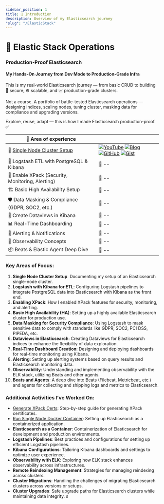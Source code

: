 ```yaml
---
sidebar_position: 1
title: 🫧 Introduction
description: Overview of my Elasticsearch journey
"slug": "/ElasticStack"
---
```

# 🫧 Elastic Stack Operations

### Production-Proof Elasticsearch
#### My Hands-On Journey from Dev Mode to Production-Grade Infra

This is my real-world Elasticsearch journey — from basic CRUD to building 🔐 secure, ⚙️ scalable, and 📈 production-grade clusters.

Not a course. A portfolio of battle-tested Elasticsearch operations — designing indices, scaling nodes, tuning cluster, masking data for compliance and upgrading versions. 

Explore, reuse, adapt — this is how I made Elasticsearch production-proof. ✅

|🧩 Area of experience |  |
|----|----|
|🔹 [Single Node Cluster Setup](./DeploySingleNodeElasticsearchContainer.md) |[![YouTube](https://img.shields.io/badge/YouTube-red?logo=youtube&logoColor=white&style=for-the-badge)](https://youtube.com/yourchannel) [![Blog](https://img.shields.io/badge/Blog-blue?logo=ghost&logoColor=white&style=for-the-badge)](https://yourblogdomain.com) [![GitHub](https://img.shields.io/badge/GitHub-black?logo=github&logoColor=white&style=for-the-badge)](https://github.com/yourusername/yourrepo) [![Gist](https://img.shields.io/badge/Gist-Activity-blue?logo=github&style=for-the-badge)](https://gist.github.com/yourusername) |
🔄 Logstash ETL with PostgreSQL & Kibana | 🔗 -- | 🔗 -- | View | Activity Log
🔐 Enable XPack (Security, Monitoring, Alerting) | 🔗 -- | 🔗 -- | WIP | Activity Log
🏗️ Basic High Availability Setup | 🔗 -- | 🔗 -- | WIP | Activity Log
🛡️ Data Masking & Compliance (GDPR, SOC2, etc.) | 🔗 -- | 🔗 -- | WIP | Activity Log
🧭 Create Dataviews in Kibana | 🔗 -- | 🔗 -- | WIP | Activity Log
📊 Real-Time Dashboarding | 🔗 -- | 🔗 -- | WIP | Activity Log
🚨 Alerting & Notifications | 🔗 -- | 🔗 -- | WIP | Activity Log
🔭 Observability Concepts | 🔗 -- | 🔗 -- | WIP | Activity Log
📦 Beats & Elastic Agent Deep Dive | 🔗 -- | 🔗 -- | WIP | Activity Log

### Key Areas of Focus:
1. **Single Node Cluster Setup**: Documenting my setup of an Elasticsearch single-node cluster.
2. **Logstash with Kibana for ETL**: Configuring Logstash pipelines to integrate PostgreSQL data into Elasticsearch with Kibana as the front end.
3. **Enabling XPack**: How I enabled XPack features for security, monitoring, and alerting.
4. **Basic High Availability (HA)**: Setting up a highly available Elasticsearch cluster for production use.
5. **Data Masking for Security Compliance**: Using Logstash to mask sensitive data to comply with standards like GDPR, SOC2, PCI DSS, PIPEDA, etc.
6. **Dataviews in Elasticsearch**: Creating Dataviews for Elasticsearch indices to enhance the flexibility of data exploration.
7. **Real-Time Dashboard Creation**: Designing and deploying dashboards for real-time monitoring using Kibana.
8. **Alerting**: Setting up alerting systems based on query results and Elasticsearch monitoring data.
9. **Observability**: Understanding and implementing observability with the ELK stack, utilizing Beats and other agents.
10. **Beats and Agents**: A deep dive into Beats (Filebeat, Metricbeat, etc.) and agents for collecting and shipping logs and metrics to Elasticsearch.

### Additional Activities I’ve Worked On:
- [Generate XPack Certs](./CertificateGenerator.md): Step-by-step guide for generating XPack certificates.
- [Run Single Node Docker Container](./SingleNodeDocker.md): Setting up Elasticsearch as a containerized application.
- **Elasticsearch as a Container**: Containerization of Elasticsearch for development and production environments.
- **Logstash Pipelines**: Best practices and configurations for setting up efficient Logstash pipelines.
- **Kibana Configurations**: Tailoring Kibana dashboards and settings to optimize user experience.
- **Observability with ELK**: Exploring how ELK stack enhances observability across infrastructures.
- **Remote Reindexing Management**: Strategies for managing reindexing across clusters.
- **Cluster Migrations**: Handling the challenges of migrating Elasticsearch clusters across versions or setups.
- **Cluster Upgrades**: Safe upgrade paths for Elasticsearch clusters while maintaining data integrity.
s